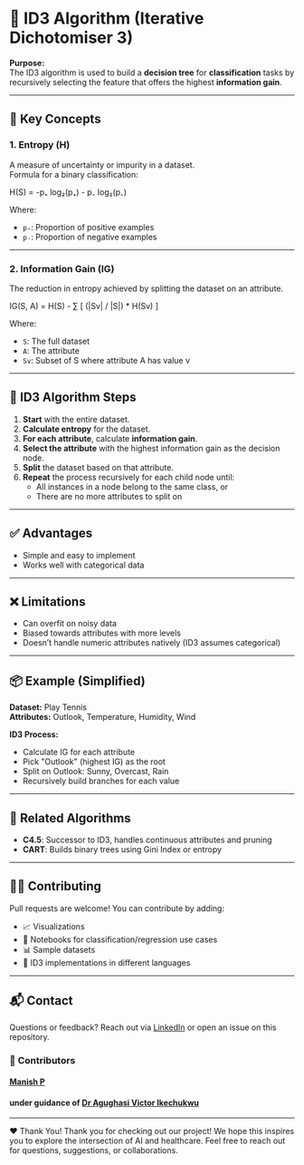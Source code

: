 # 🌳 ID3 Algorithm (Iterative Dichotomiser 3)

**Purpose:**  
The ID3 algorithm is used to build a **decision tree** for **classification** tasks by recursively selecting the feature that offers the highest **information gain**.

---

## 📌 Key Concepts

### 1. Entropy (H)
A measure of uncertainty or impurity in a dataset.  
Formula for a binary classification:

H(S) = -p₊ log₂(p₊) - p₋ log₂(p₋)


Where:
- `p₊`: Proportion of positive examples  
- `p₋`: Proportion of negative examples

---

### 2. Information Gain (IG)
The reduction in entropy achieved by splitting the dataset on an attribute.

IG(S, A) = H(S) - ∑ [ (|Sv| / |S|) * H(Sv) ]


Where:
- `S`: The full dataset  
- `A`: The attribute  
- `Sv`: Subset of S where attribute A has value v  

---

## 🧠 ID3 Algorithm Steps

1. **Start** with the entire dataset.
2. **Calculate entropy** for the dataset.
3. **For each attribute**, calculate **information gain**.
4. **Select the attribute** with the highest information gain as the decision node.
5. **Split** the dataset based on that attribute.
6. **Repeat** the process recursively for each child node until:
   - All instances in a node belong to the same class, or
   - There are no more attributes to split on

---

## ✅ Advantages

- Simple and easy to implement  
- Works well with categorical data

---

## ❌ Limitations

- Can overfit on noisy data  
- Biased towards attributes with more levels  
- Doesn’t handle numeric attributes natively (ID3 assumes categorical)

---

## 📦 Example (Simplified)

**Dataset:** Play Tennis  
**Attributes:** Outlook, Temperature, Humidity, Wind

**ID3 Process:**
- Calculate IG for each attribute
- Pick "Outlook" (highest IG) as the root
- Split on Outlook: Sunny, Overcast, Rain
- Recursively build branches for each value

---

## 🔁 Related Algorithms

- **C4.5**: Successor to ID3, handles continuous attributes and pruning  
- **CART**: Builds binary trees using Gini Index or entropy

---

## 🙋‍♀️ Contributing

Pull requests are welcome! You can contribute by adding:

- 📈 Visualizations  
- 📓 Notebooks for classification/regression use cases  
- 📊 Sample datasets  
- 🔁 ID3 implementations in different languages  

---

## 📬 Contact

Questions or feedback? Reach out via [LinkedIn](https://www.linkedin.com/in/rixscx) or open an issue on this repository.



### 🙌 **Contributors**
#### [Manish P](https://github.com/rixscx) <br>
#### under guidance of [Dr Agughasi Victor Ikechukwu](https://github.com/Victor-Ikechukwu) <br>
---

❤️ Thank You!
Thank you for checking out our project! We hope this inspires you to explore the intersection of AI and healthcare. Feel free to reach out for questions, suggestions, or collaborations.

<br><br>
